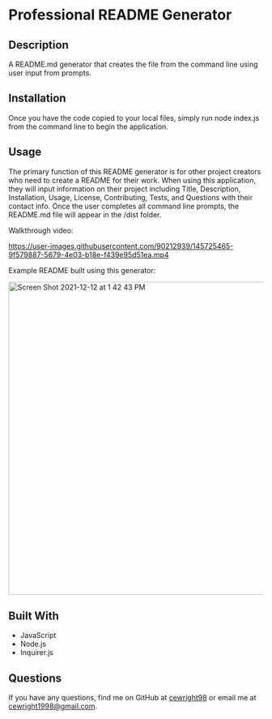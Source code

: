 # Professional README Generator 

## Description
A README.md generator that creates the file from the command line using user input from prompts.

## Installation
Once you have the code copied to your local files, simply run node index.js from the command line to begin the application.

## Usage
The primary function of this README generator is for other project creators who need to create a README for their work. When using this application, they will input information on their project including Title, Description, Installation, Usage, License, Contributing, Tests, and Questions with their contact info. Once the user completes all command line prompts, the README.md file will appear in the /dist folder.

Walkthrough video:

https://user-images.githubusercontent.com/90212939/145725465-9f579887-5679-4e03-b18e-f439e95d51ea.mp4

Example README built using this generator:

<img width="618" alt="Screen Shot 2021-12-12 at 1 42 43 PM" src="https://user-images.githubusercontent.com/90212939/145725472-d51bd25c-c333-41c6-a28a-34d51c35449d.png">

## Built With
* JavaScript
* Node.js
* Inquirer.js

## Questions
If you have any questions, find me on GitHub at [cewright98](https://github.com/cewright98) or email me at cewright1998@gmail.com.
